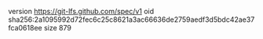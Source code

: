 version https://git-lfs.github.com/spec/v1
oid sha256:2a1095992d72fec6c25c8621a3ac66636de2759aedf3d5bdc42ae37fca0618ee
size 879
